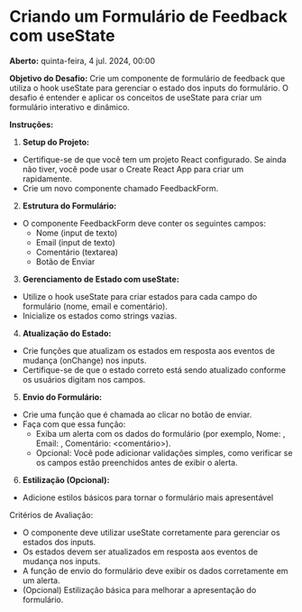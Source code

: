 # Criando um Formulário de Feedback com useState

**Aberto:** quinta-feira, 4 jul. 2024, 00:00

**Objetivo do Desafio:** Crie um componente de formulário de feedback que utiliza o hook useState para gerenciar o estado dos inputs do formulário. O desafio é entender e aplicar os conceitos de useState para criar um formulário interativo e dinâmico.

**Instruções:**

1. **Setup do Projeto:**

- Certifique-se de que você tem um projeto React configurado. Se ainda não tiver, você pode usar o Create React App para criar um rapidamente.
- Crie um novo componente chamado FeedbackForm.

2. **Estrutura do Formulário:**

- O componente FeedbackForm deve conter os seguintes campos:
  - Nome (input de texto)
  - Email (input de texto)
  - Comentário (textarea)
  - Botão de Enviar

3. **Gerenciamento de Estado com useState:**

- Utilize o hook useState para criar estados para cada campo do formulário (nome, email e comentário).
- Inicialize os estados como strings vazias.

4. **Atualização do Estado:**

- Crie funções que atualizam os estados em resposta aos eventos de mudança (onChange) nos inputs.
- Certifique-se de que o estado correto está sendo atualizado conforme os usuários digitam nos campos.

5. **Envio do Formulário:**

- Crie uma função que é chamada ao clicar no botão de enviar.
- Faça com que essa função:
  - Exiba um alerta com os dados do formulário (por exemplo, Nome: <nome>, Email: <email>, Comentário: <comentário>).
  - Opcional: Você pode adicionar validações simples, como verificar se os campos estão preenchidos antes de exibir o alerta.

6. **Estilização (Opcional):**

- Adicione estilos básicos para tornar o formulário mais apresentável

Critérios de Avaliação:

- O componente deve utilizar useState corretamente para gerenciar os estados dos inputs.
- Os estados devem ser atualizados em resposta aos eventos de mudança nos inputs.
- A função de envio do formulário deve exibir os dados corretamente em um alerta.
- (Opcional) Estilização básica para melhorar a apresentação do formulário.
